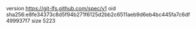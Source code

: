 version https://git-lfs.github.com/spec/v1
oid sha256:e8fe34373c8d5f94b271f6125d2bb2c6511aeb9d6eb4bc445fa7c6df499937f7
size 5223
